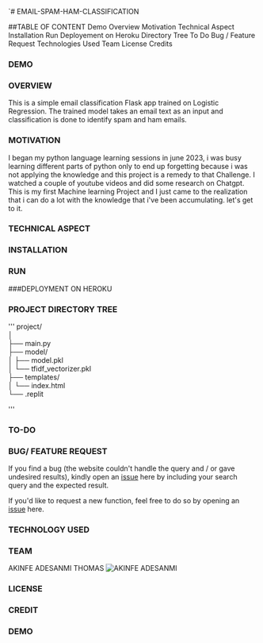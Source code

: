 `# EMAIL-SPAM-HAM-CLASSIFICATION

##TABLE OF CONTENT
Demo
Overview
Motivation
Technical Aspect
Installation
Run
Deployement on Heroku
Directory Tree
To Do
Bug / Feature Request
Technologies Used
Team
License
Credits

### DEMO

###  OVERVIEW
This is a simple email classification Flask app trained on Logistic Regression. The trained model takes an email text as an input and classification is done to identify spam and ham emails. 

### MOTIVATION
I began my python language learning sessions in june 2023, i was busy learning different parts of python only to end up forgetting because i was not applying the knowledge and this project is a remedy to that Challenge. I watched a couple of youtube videos and did some research on Chatgpt.  This is my first Machine learning Project and I just came to the realization that i can do a lot with the knowledge that i've been accumulating. let's get to it.  

### TECHNICAL ASPECT


### INSTALLATION
### RUN
###DEPLOYMENT ON HEROKU
### PROJECT DIRECTORY TREE 
'''
project/  
│  
├── main.py           
├── model/  
│     ├── model.pkl  
│     └── tfidf_vectorizer.pkl  
├── templates/  
│     └── index.html  
└── .replit  

'''
### TO-DO  
### BUG/ FEATURE REQUEST  
If you find a bug (the website couldn't handle the query and / or gave undesired results), kindly open an [issue](https://github.com/pizzyander/EMAIL-SPAM-HAM-CLASSIFICATION/issues) here by including your search query and the expected result.  

If you'd like to request a new function, feel free to do so by opening an [issue](https://github.com/pizzyander/EMAIL-SPAM-HAM-CLASSIFICATION/issues) here.  

### TECHNOLOGY USED
### TEAM
AKINFE ADESANMI THOMAS
![AKINFE ADESANMI](https://github.com/user-attachments/assets/92f1721e-ab4c-428b-8b7d-48ffef1cea4b)

### LICENSE
### CREDIT

### DEMO
